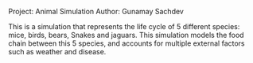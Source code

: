 Project: Animal Simulation
Author: Gunamay Sachdev

This is a simulation that represents the life cycle of 5 different species: mice, birds, bears,
Snakes and jaguars. This simulation models the food chain between this 5 species, and accounts for multiple external factors such as weather and disease.
